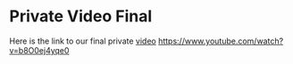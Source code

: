 # Private Video Final
Here is the link to our final private [video](https://www.youtube.com/watch?v=b8O0ej4yqe0) https://www.youtube.com/watch?v=b8O0ej4yqe0
